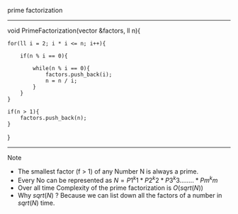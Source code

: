 prime factorization
<hr/>
void PrimeFactorization(vector<ll> &factors, ll n){
    
    for(ll i = 2; i * i <= n; i++){

        if(n % i == 0){

            while(n % i == 0){
                factors.push_back(i);
                n = n / i;
            }
        }
    }

    if(n > 1){
        factors.push_back(n);
    }
}
<hr/>

> [!NOTE]
- The smallest factor (f > 1) of any Number N is always a prime.
- Every No can be represented as $N = P1^k1 * P2^k2 * P3^k3 ........ *Pm^km$
- Over all time Complexity of the prime factorization is $O(sqrt(N))$
- Why $sqrt(N)$ ? Because we can list down all the factors of a number in $sqrt(N)$ time. 
